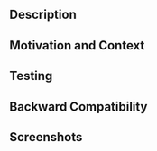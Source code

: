 <!-- This is for fixing bugs! For pull requesting new features, improvements and changes use https://github.com/filips123/BlogChain/compare/?labels=enhancement&template=features.md -->
<!-- Don't forget to follow code style, and update documentation and tests if needed -->

## Description
<!-- Describe your changes in detail -->

## Motivation and Context
<!-- Why is this change required? What problem does it solve? -->
<!-- If it fixes an open issue, please link to the issue here -->

## Testing
<!-- Please describe in detail how you tested your changes -->
<!-- Include details of your testing environment, and the tests you ran to see how your change affects other areas of the code, etc.-->

## Backward Compatibility
<!-- Will your changes brake backward compatibility or not? -->

## Screenshots
<!-- Add screenshots of your changes -->